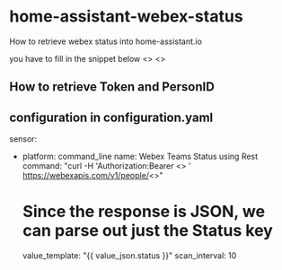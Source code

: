 # home-assistant-webex-status
How to retrieve webex status into home-assistant.io

you have to fill in the snippet below
<<personid>>
<<token>>
  
## How to retrieve Token and PersonID
  
## configuration in configuration.yaml  
sensor:  
  - platform: command_line
    name: Webex Teams Status using Rest
    command: "curl -H 'Authorization:Bearer <<token>> ' https://webexapis.com/v1/people/<<personid>>"
    # Since the response is JSON, we can parse out just the Status key
    value_template: "{{ value_json.status }}"
    scan_interval: 10
